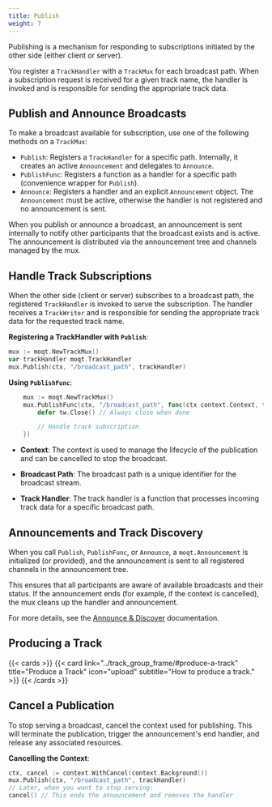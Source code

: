 ```yaml
---
title: Publish
weight: 7
---
```


Publishing is a mechanism for responding to subscriptions initiated by the other side (either client or server).

You register a `TrackHandler` with a `TrackMux` for each broadcast path. When a subscription request is received for a given track name, the handler is invoked and is responsible for sending the appropriate track data.

## Publish and Announce Broadcasts

To make a broadcast available for subscription, use one of the following methods on a `TrackMux`:

- `Publish`: Registers a `TrackHandler` for a specific path. Internally, it creates an active `Announcement` and delegates to `Announce`.
- `PublishFunc`: Registers a function as a handler for a specific path (convenience wrapper for `Publish`).
- `Announce`: Registers a handler and an explicit `Announcement` object. The `Announcement` must be active, otherwise the handler is not registered and no announcement is sent.

When you publish or announce a broadcast, an announcement is sent internally to notify other participants that the broadcast exists and is active. The announcement is distributed via the announcement tree and channels managed by the mux.


## Handle Track Subscriptions

When the other side (client or server) subscribes to a broadcast path, the registered `TrackHandler` is invoked to serve the subscription. The handler receives a `TrackWriter` and is responsible for sending the appropriate track data for the requested track name.

**Registering a TrackHandler with `Publish`**:

```go
mux := moqt.NewTrackMux()
var trackHandler moqt.TrackHandler
mux.Publish(ctx, "/broadcast_path", trackHandler)
```

**Using `PublishFunc`**:
```go
    mux := moqt.NewTrackMux()
    mux.PublishFunc(ctx, "/broadcast_path", func(ctx context.Context, tw *moqt.TrackWriter) {
        defer tw.Close() // Always close when done

        // Handle track subscription
    })
```

- **Context**:
  The context is used to manage the lifecycle of the publication and can be cancelled to stop the broadcast.

- **Broadcast Path**:
  The broadcast path is a unique identifier for the broadcast stream.

- **Track Handler**:
  The track handler is a function that processes incoming track data for a specific broadcast path.


## Announcements and Track Discovery

When you call `Publish`, `PublishFunc`, or `Announce`, a `moqt.Announcement` is initialized (or provided), and the announcement is sent to all registered channels in the announcement tree.

This ensures that all participants are aware of available broadcasts and their status. If the announcement ends (for example, if the context is cancelled), the mux cleans up the handler and announcement.

For more details, see the [Announce & Discover](announce_discover.md) documentation.

## Producing a Track

{{< cards >}}
	{{< card link="../track_group_frame/#produce-a-track" title="Produce a Track" icon="upload" subtitle="How to produce a track." >}}
{{< /cards >}}

## Cancel a Publication

To stop serving a broadcast, cancel the context used for publishing. This will terminate the publication, trigger the announcement's end handler, and release any associated resources.

**Cancelling the Context**:

```go
ctx, cancel := context.WithCancel(context.Background())
mux.Publish(ctx, "/broadcast_path", trackHandler)
// Later, when you want to stop serving:
cancel() // This ends the announcement and removes the handler
```